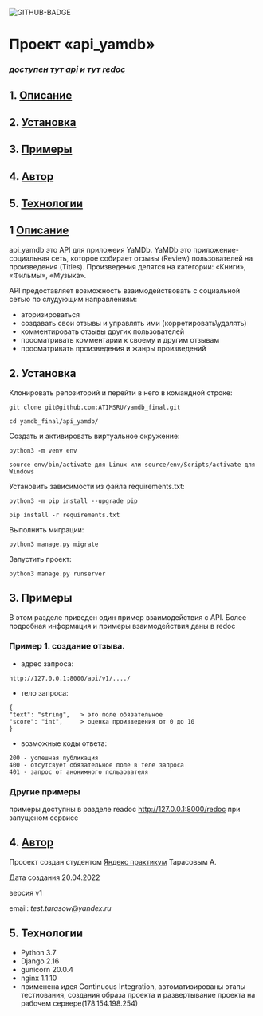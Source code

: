 ![GITHUB-BADGE](https://github.com/ATIMSRU/yamdb_final/actions/workflows/yamdb_workflow.yml/badge.svg?branch=master&event=push)

# Проект «api_yamdb»
### _доступен тут [api](http://178.154.198.254/api/v1/) и тут [redoc](http://178.154.198.254/redoc/)_

## 1. [Описание](#1) <a id=0></a>
## 2. [Установка](#2)
## 3. [Примеры](#3)
## 4. [Aвтор](#4) <a id=avtor></a>
## 5. [Технологии](#5)


## 1 [Описание](#0) <a id=1></a>

api_yamdb это API для приложеия YaMDb.
YaMDb это приложение-социальная сеть, которое собирает отзывы (Review) пользователей на произведения (Titles).
Произведения делятся на категории: «Книги», «Фильмы», «Музыка».

API предоставляет возможность взаимодействовать с социальной сетью по слудующим направлениям:

  - аторизироваться
  - создавать свои отзывы и управлять ими (корретировать\удалять)
  - комментировать отзывы других пользователей
  - просматривать комментарии к своему и другим отзывам
  - просматривать произведения и жанры произведений
  
## 2. Установка <a id=2></a>

Клонировать репозиторий и перейти в него в командной строке:

```
git clone git@github.com:ATIMSRU/yamdb_final.git
```

```
cd yamdb_final/api_yamdb/
```

Cоздать и активировать виртуальное окружение:

```
python3 -m venv env
```

```
source env/bin/activate для Linux или source/env/Scripts/activate для Windows
```

Установить зависимости из файла requirements.txt:

```
python3 -m pip install --upgrade pip
```

```
pip install -r requirements.txt
```

Выполнить миграции:

```
python3 manage.py migrate
```

Запустить проект:

```
python3 manage.py runserver
```

## 3. Примеры <a id=3></a>

В этом разделе приведен один пример взаимодействия с API.
Более подробная информация и примеры взаимодействия даны в redoc

### Пример 1. создание отзыва.

  * адрес запроса: 
  ```
  http://127.0.0.1:8000/api/v1/..../
  ```
  
  * тело запроса:
  ```
  {
  "text": "string",   > это поле обязательное
  "score": "int",     > оценка произведения от 0 до 10
  }
  ```

  * возможные коды ответа:
  ```
  200 - успешная публикация
  400 - отсутсвует обязательное поле в теле запроса
  401 - запрос от анонимного пользователя
  ```
 ### Другие примеры 

 примеры доступны в разделе readoc  http://127.0.0.1:8000/redoc при запущеном сервисе

  ## 4. [Автор](#avtor) <a id=4></a>

  Прооект создан студентом [Яндекс практикум](https://practicum.yandex.ru) Тарасовым А.
  
  Дата создания 20.04.2022
  
  версия v1
  
  email: _test.tarasow@yandex.ru_

  ## 5. Технологии <a id=5></a>

  - Python 3.7
  - Django 2.16
  - gunicorn 20.0.4
  - nginx 1.1.10
  - применена идея Continuous Integration,
    автоматизированы этапы тестиования, создания образа проекта и развертывание проекта на рабочем сервере(178.154.198.254)
